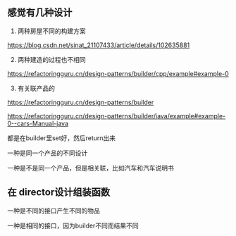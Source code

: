 ## 感觉有几种设计

1. 两种房屋不同的构建方案

https://blog.csdn.net/sinat_21107433/article/details/102635881

2. 两种建造的过程也不相同

https://refactoringguru.cn/design-patterns/builder/cpp/example#example-0

3. 有关联产品的

https://refactoringguru.cn/design-patterns/builder

https://refactoringguru.cn/design-patterns/builder/java/example#example-0--cars-Manual-java

都是在builder里set好，然后return出来

一种是同一个产品的不同设计

一种是不是同一个产品，但是相关联，比如汽车和汽车说明书

## 在 director设计组装函数

一种是不同的接口产生不同的物品

一种是相同的接口，因为builder不同而结果不同

